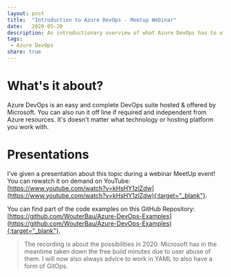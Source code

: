 ```yaml
---
layout: post
title:  "Introduction to Azure DevOps - Meetup Webinar"
date:   2020-05-20
description: An introductionary overview of what Azure DevOps has to offer, with some examples
tags:
 - Azure DevOps
share: true
---
```


# What's it about?
Azure DevOps is an easy and complete DevOps suite hosted & offered by Microsoft. You can also run it off line if required and independent from Azure resources. It's doesn't matter what technology or hosting platform you work with.

# Presentations
I've given a presentation about this topic during a webinar MeetUp event! You can rewatch it on demand on YouTube: [https://www.youtube.com/watch?v=kHsHY1zlZdw](https://www.youtube.com/watch?v=kHsHY1zlZdw){:target="_blank"}.

You can find part of the code examples on this GitHub Repository: [https://github.com/WouterBau/Azure-DevOps-Examples](https://github.com/WouterBau/Azure-DevOps-Examples){:target="_blank"}.

> The recording is about the possibilities in 2020. Microsoft has in the meantime taken down the free build minutes due to user abuse of them. I will now also always advice to work in YAML to also have a form of GitOps.